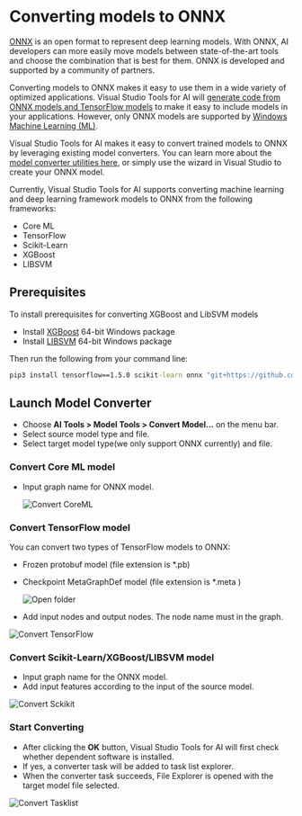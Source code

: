 # Converting models to ONNX
[ONNX](https://onnx.ai/) is an open format to represent deep learning models. With ONNX, AI developers can more easily move models between state-of-the-art tools and choose the combination that is best for them. ONNX is developed and supported by a community of partners.

Converting models to ONNX makes it easy to use them in a wide variety of optimized applications. Visual Studio Tools for AI will [generate code from ONNX models and TensorFlow models](model-inference.md) to make it easy to include models in your applications. However, only ONNX models are supported by [Windows Machine Learning (ML)](https://docs.microsoft.com/en-us/windows/uwp/machine-learning/).

Visual Studio Tools for AI makes it easy to convert trained models to ONNX by leveraging existing model converters. You can learn more about the [model converter utilities here](https://github.com/onnx/onnx), or simply use the wizard in Visual Studio to create your ONNX model.

Currently, Visual Studio Tools for AI supports converting machine learning and deep learning framework models to ONNX from the following frameworks:
- Core ML
- TensorFlow
- Scikit-Learn
- XGBoost
- LIBSVM

## Prerequisites
To install prerequisites for converting XGBoost and LibSVM models 
- Install [XGBoost](https://www.lfd.uci.edu/~gohlke/pythonlibs/#xgboost) 64-bit Windows package
- Install [LIBSVM](https://www.lfd.uci.edu/~gohlke/pythonlibs/#libsvm)  64-bit Windows package

Then run the following from your command line:
```cmd
pip3 install tensorflow==1.5.0 scikit-learn onnx "git+https://github.com/apple/coremltools@v0.8" onnxmltools winmltools "git+https://github.com/onnx/tensorflow-onnx.git@r0.1"
```

## Launch Model Converter
- Choose **AI Tools > Model Tools > Convert Model...** on the menu bar.
- Select source model type and file.
- Select target model type(we only support ONNX currently) and file.

### Convert Core ML model
- Input graph name for ONNX model.

    ![Convert CoreML](./media/model-converter/coreml.png)

### Convert TensorFlow model
You can convert two types of TensorFlow models to ONNX:
- Frozen protobuf model (file extension is *.pb)
- Checkpoint MetaGraphDef model (file extension is *.meta )

    ![Open folder](./media/model-converter/tensorflow-checkpoint.png)

- Add input nodes and output nodes. The node name must in the graph.

![Convert TensorFlow](./media/model-converter/tensorflow.png)

### Convert Scikit-Learn/XGBoost/LIBSVM model
- Input graph name for the ONNX model.
- Add input features according to the input of the source model.

![Convert Sckikit](./media/model-converter/sklearn.png)

### Start Converting
- After clicking the **OK** button, Visual Studio Tools for AI will first check whether dependent software is installed.
- If yes, a converter task will be added to task list explorer. 
- When the converter task succeeds, File Explorer is opened with the target model file selected.

![Convert Tasklist](./media/model-converter/tasklist.png)

